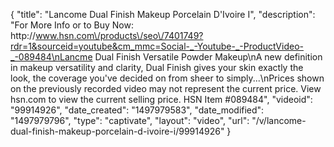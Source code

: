 {
    "title": "Lancome Dual Finish Makeup  Porcelain D'Ivoire I",
    "description": "For More Info or to Buy Now: http:\/\/www.hsn.com\/products\/seo\/7401749?rdr=1&sourceid=youtube&cm_mmc=Social-_-Youtube-_-ProductVideo-_-089484\nLancme Dual Finish Versatile Powder Makeup\nA new definition in makeup versatility and clarity, Dual Finish gives your skin exactly the look, the coverage you've decided on  from sheer to simply...\nPrices shown on the previously recorded video may not represent the current price.  View hsn.com to view the current selling price. HSN Item #089484",
    "videoid": "99914926",
    "date_created": "1497979583",
    "date_modified": "1497979796",
    "type": "captivate",
    "layout": "video",
    "url": "\/v\/lancome-dual-finish-makeup-porcelain-d-ivoire-i\/99914926"
}